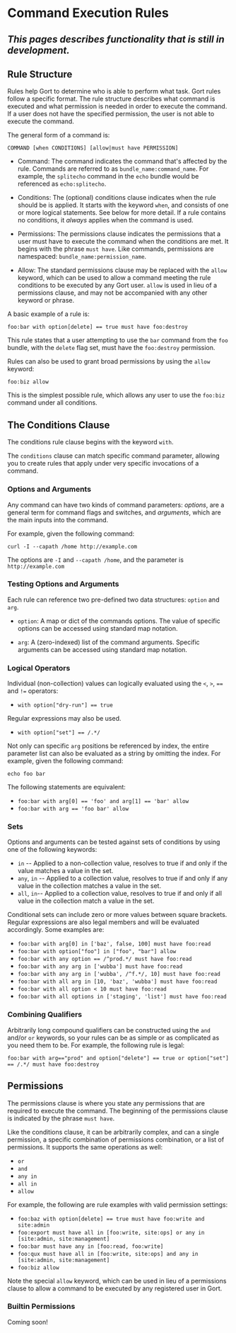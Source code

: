 # Command Execution Rules

## _This pages describes functionality that is still in development._

## Rule Structure

Rules help Gort to determine who is able to perform what task. Gort rules follow a specific format. The rule structure describes what command is executed and what permission is needed in order to execute the command. If a user does not have the specified permission, the user is not able to execute the command.

The general form of a command is:

```
COMMAND [when CONDITIONS] [allow|must have PERMISSION]
```

* Command: The command indicates the command that's affected by the rule. Commands are referred to as `bundle_name:command_name`. For example, the `splitecho` command in the `echo` bundle would be referenced as `echo:splitecho`.

* Conditions: The (optional) conditions clause indicates when the rule should be is applied. It starts with the keyword `when`, and consists of one or more logical statements. See below for more detail. If a rule contains no conditions, it _always_ applies when the command is used.

* Permissions: The permissions clause indicates the permissions that a user must have to execute the command when the conditions are met. It begins with the phrase `must have`. Like commands, permissions are namespaced: `bundle_name:permission_name`.

* Allow: The standard permissions clause may be replaced with the `allow` keyword, which can be used to allow a command meeting the rule conditions to be executed by any Gort user. `allow` is used in lieu of a permissions clause, and may not be accompanied with any other keyword or phrase.

A basic example of a rule is:

```
foo:bar with option[delete] == true must have foo:destroy
```

This rule states that a user attempting to use the `bar` command from the `foo` bundle, with the `delete` flag set, must have the `foo:destroy` permission.

Rules can also be used to grant broad permissions by using the `allow` keyword:

```
foo:biz allow
```

This is the simplest possible rule, which allows any user to use the `foo:biz` command under all conditions.

## The Conditions Clause

The conditions rule clause begins with the keyword `with`.

The `conditions` clause can match specific command parameter, allowing you to create rules that apply under very specific invocations of a command. 

### Options and Arguments

Any command can have two kinds of command parameters: _options_, are a general term for command flags and switches, and _arguments_, which are the main inputs into the command.

For example, given the following command:

```
curl -I --capath /home http://example.com
```

The options are `-I` and `--capath /home`, and the parameter is `http://example.com`

### Testing Options and Arguments

<!-- Thought: do we want to eventually add support for built-in functions in conditions, like time-based functions? Maybe we can allow inspection of the user's attributes? -->

Each rule can reference two pre-defined two data structures: `option` and `arg`.

* `option`: A map or dict of the commands options. The value of specific options can be accessed using standard map notation.

* `arg`: A (zero-indexed) list of the command arguments. Specific arguments can be accessed using standard map notation.

### Logical Operators

Individual (non-collection) values can logically evaluated using the `<`, `>`, `==` and `!=` operators:

* `with option["dry-run"] == true`

Regular expressions may also be used.

* `with option["set"] == /.*/`

Not only can specific `arg` positions be referenced by index, the entire parameter list can also be evaluated as a string by omitting the index. For example, given the following command:

```
echo foo bar
```

The following statements are equivalent:

* `foo:bar with arg[0] == 'foo' and arg[1] == 'bar' allow`
* `foo:bar with arg == 'foo bar' allow`

### Sets

Options and arguments can be tested against sets of conditions by using one of the following keywords:

* `in` -- Applied to a non-collection value, resolves to true if and only if the value matches a value in the set.
* `any`, `in` -- Applied to a collection value, resolves to true if and only if any value in the collection matches a value in the set.
* `all`, `in`-- Applied to a collection value, resolves to true if and only if all value in the collection match a value in the set.

Conditional sets can include zero or more values between square brackets. Regular expressions are also legal members and will be evaluated accordingly. Some examples are:

* `foo:bar with arg[0] in ['baz', false, 100] must have foo:read`
* `foo:bar with option["foo"] in ["foo", "bar"] allow`
* `foo:bar with any option == /^prod.*/ must have foo:read`
* `foo:bar with any arg in ['wubba'] must have foo:read`
* `foo:bar with any arg in ['wubba', /^f.*/, 10] must have foo:read`
* `foo:bar with all arg in [10, 'baz', 'wubba'] must have foo:read`
* `foo:bar with all option < 10 must have foo:read`
* `foo:bar with all options in ['staging', 'list'] must have foo:read`

### Combining Qualifiers

Arbitrarily long compound qualifiers can be constructed using the `and` and/or `or` keywords, so your rules can be as simple or as complicated as you need them to be. For example, the following rule is legal:

```
foo:bar with arg=="prod" and option["delete"] == true or option["set"] == /.*/ must have foo:destroy
```

## Permissions

The permissions clause is where you state any permissions that are required to execute the command. The beginning of the permissions clause is indicated by the phrase `must have`.

Like the conditions clause, it can be arbitrarily complex, and can a single permission, a specific combination of permissions combination, or a list of permissions. It supports the same operations as well:

* `or`
* `and`
* `any in`
* `all in`
* `allow`

For example, the following are rule examples with valid permission settings:

* `foo:baz with option[delete] == true must have foo:write and site:admin`
* `foo:export must have all in [foo:write, site:ops] or any in [site:admin, site:management]`
* `foo:bar must have any in [foo:read, foo:write]`
* `foo:qux must have all in [foo:write, site:ops] and any in [site:admin, site:management]`
* `foo:biz allow`

Note the special `allow` keyword, which can be used in lieu of a permissions clause to allow a command to be executed by any registered user in Gort.

### Builtin Permissions

Coming soon!

<!-- ## Site Namespace

The site namespace is used when trying to set permissions for a user, group, or role. This does not have to be command specific. You may use site permissions when deciding what group should have permissions to execute certain commands, in specific environments, within certain groups.

A user can only create and delete permissions from the site namespace. You cannot delete the permissions that are part of a command bundle.

For example, let's say your organization has an IT group, "it", an engineering group, "eng", and a QA group, "qa". As a result, you have 3 different environments "prod", "test" and "stage". There are certain tasks that can be performed in each environment, but you must belong to the correct group and be operating in the correct environment.

So we will assume that The IT group operates in "prod", QA in "qa", and Engineering in "staging", though IT should be able to handle certain tasks in all environments such as patch updates and the sort.

Let's create some example commands: `foo:deploy`, `foo:patch`, `foo:delete`, `foo:readlog`

For the examples sake, we'll have the example permissions map to these commands such that they may look like: `foo:p_deploy`, `foo:p_patch`, `foo:p_delete`, `foo:p_readlog`

We'll set up site permissions based on each group and each environment: `site:prod`, `site:test`, `site:stage`, `site:it`, `site:qa`, `site:eng`.

Some resulting rules may look like the following:

* `foo:deploy with option[environment] == 'prod' must have all in [site:it, site:prod, foo:p_deploy]`
* `foo:deploy with option[environment] == 'qa' must have site:test and foo:p_deploy`
* `foo:deploy with option[environment] == 'stage' must have site:stage and foo:p_deploy`
* `foo:patch must have all in [foo:p_patch, site:it] or all in [site:qa, site:test, foo:p_patch] or all in [site:eng, site:stage, foo:p_patch]` -->